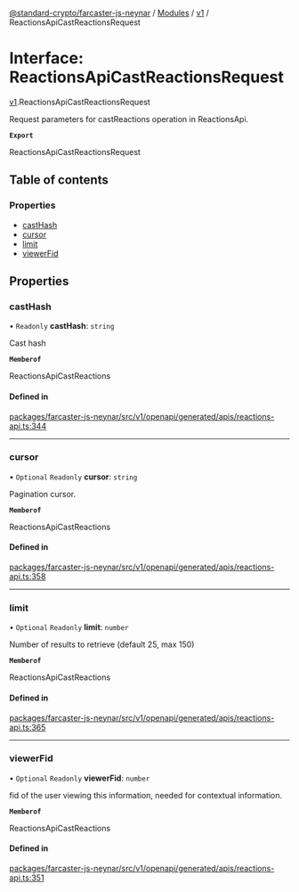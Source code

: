 [@standard-crypto/farcaster-js-neynar](../README.md) / [Modules](../modules.md) / [v1](../modules/v1.md) / ReactionsApiCastReactionsRequest

# Interface: ReactionsApiCastReactionsRequest

[v1](../modules/v1.md).ReactionsApiCastReactionsRequest

Request parameters for castReactions operation in ReactionsApi.

**`Export`**

ReactionsApiCastReactionsRequest

## Table of contents

### Properties

- [castHash](v1.ReactionsApiCastReactionsRequest.md#casthash)
- [cursor](v1.ReactionsApiCastReactionsRequest.md#cursor)
- [limit](v1.ReactionsApiCastReactionsRequest.md#limit)
- [viewerFid](v1.ReactionsApiCastReactionsRequest.md#viewerfid)

## Properties

### castHash

• `Readonly` **castHash**: `string`

Cast hash

**`Memberof`**

ReactionsApiCastReactions

#### Defined in

[packages/farcaster-js-neynar/src/v1/openapi/generated/apis/reactions-api.ts:344](https://github.com/standard-crypto/farcaster-js/blob/main/packages/farcaster-js-neynar/src/v1/openapi/generated/apis/reactions-api.ts#L344)

___

### cursor

• `Optional` `Readonly` **cursor**: `string`

Pagination cursor.

**`Memberof`**

ReactionsApiCastReactions

#### Defined in

[packages/farcaster-js-neynar/src/v1/openapi/generated/apis/reactions-api.ts:358](https://github.com/standard-crypto/farcaster-js/blob/main/packages/farcaster-js-neynar/src/v1/openapi/generated/apis/reactions-api.ts#L358)

___

### limit

• `Optional` `Readonly` **limit**: `number`

Number of results to retrieve (default 25, max 150)

**`Memberof`**

ReactionsApiCastReactions

#### Defined in

[packages/farcaster-js-neynar/src/v1/openapi/generated/apis/reactions-api.ts:365](https://github.com/standard-crypto/farcaster-js/blob/main/packages/farcaster-js-neynar/src/v1/openapi/generated/apis/reactions-api.ts#L365)

___

### viewerFid

• `Optional` `Readonly` **viewerFid**: `number`

fid of the user viewing this information, needed for contextual information.

**`Memberof`**

ReactionsApiCastReactions

#### Defined in

[packages/farcaster-js-neynar/src/v1/openapi/generated/apis/reactions-api.ts:351](https://github.com/standard-crypto/farcaster-js/blob/main/packages/farcaster-js-neynar/src/v1/openapi/generated/apis/reactions-api.ts#L351)
